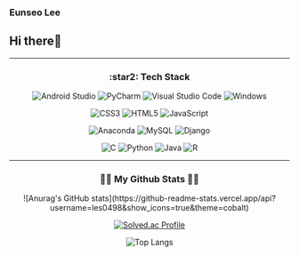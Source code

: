 ### Eunseo Lee

## Hi there👋

<!--
**les0498/les0498** is a ✨ _special_ ✨ repository because its `README.md` (this file) appears on your GitHub profile.

Here are some ideas to get you started:

- 🔭 I’m currently working on ...
- 🌱 I’m currently learning ...
- 👯 I’m looking to collaborate on ...
- 🤔 I’m looking for help with ...
- 💬 Ask me about ...
- 📫 How to reach me: ...
- 😄 Pronouns: ...
- ⚡ Fun fact: ...
-->

<hr>
<div align="center">
<h3>:star2: Tech Stack</h3>

![Android Studio](https://img.shields.io/badge/Android%20Studio-3DDC84.svg?style=flat-square&logo=android-studio&logoColor=white) ![PyCharm](https://img.shields.io/badge/pycharm-143?style=flat-square&logo=pycharm&logoColor=black&color=black&labelColor=green) ![Visual Studio Code](https://img.shields.io/badge/Visual%20Studio%20Code-0078d7.svg?style=flat-square&logo=visual-studio-code&logoColor=white)
![Windows](https://img.shields.io/badge/Windows-0078D6?style=flat-square&logo=windows&logoColor=white)


![CSS3](https://img.shields.io/badge/css3-%231572B6.svg?style=flat-square&logo=css3&logoColor=white) ![HTML5](https://img.shields.io/badge/html5-%23E34F26.svg?style=flat-square&logo=html5&logoColor=white) ![JavaScript](https://img.shields.io/badge/javascript-%23323330.svg?style=flat-square&logo=javascript&logoColor=%23F7DF1E) 
 
![Anaconda](https://img.shields.io/badge/Anaconda-%2344A833.svg?style=flat-square&logo=anaconda&logoColor=white) 
![MySQL](https://img.shields.io/badge/mysql-%2300f.svg?style=flat-square&logo=mysql&logoColor=white)
![Django](https://img.shields.io/badge/django-%23092E20.svg?style=flat-square&logo=django&logoColor=white)

![C](https://img.shields.io/badge/c-%2300599C.svg?style=flat-square&logo=c&logoColor=white) ![Python](https://img.shields.io/badge/python-3670A0?style=flat-square&logo=python&logoColor=ffdd54) ![Java](https://img.shields.io/badge/java-%23ED8B00.svg?style=flat-square&logo=openjdk&logoColor=white) ![R](https://img.shields.io/badge/r-%23276DC3.svg?style=flat-square&logo=r&logoColor=white)

</div>
<hr>
<h3 align="center">👩‍💻 My Github Stats 👩‍💻</h3>
<div align="center">
![Anurag's GitHub stats](https://github-readme-stats.vercel.app/api?username=les0498&show_icons=true&theme=cobalt)

[![Solved.ac Profile](http://mazassumnida.wtf/api/generate_badge?boj=les0498)](https://solved.ac/les0498)

![Top Langs](https://github-readme-stats.vercel.app/api/top-langs/?username=les0498&layout=compact&theme=cobalt)
</div>

